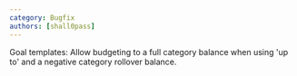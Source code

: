 ```yaml
---
category: Bugfix
authors: [shall0pass]
---
```


Goal templates: Allow budgeting to a full category balance when using 'up to' and a negative category rollover balance.
